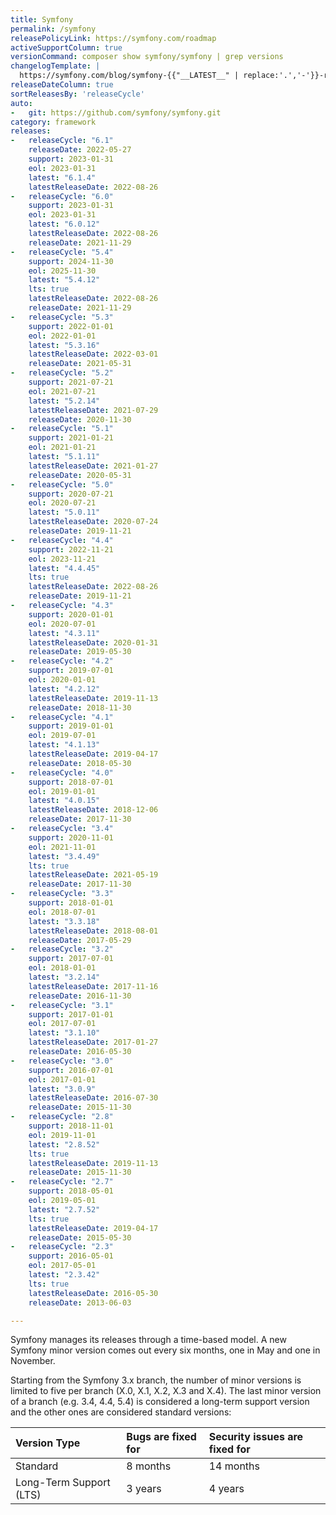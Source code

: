 ```yaml
---
title: Symfony
permalink: /symfony
releasePolicyLink: https://symfony.com/roadmap
activeSupportColumn: true
versionCommand: composer show symfony/symfony | grep versions
changelogTemplate: |
  https://symfony.com/blog/symfony-{{"__LATEST__" | replace:'.','-'}}-released
releaseDateColumn: true
sortReleasesBy: 'releaseCycle'
auto:
-   git: https://github.com/symfony/symfony.git
category: framework
releases:
-   releaseCycle: "6.1"
    releaseDate: 2022-05-27
    support: 2023-01-31
    eol: 2023-01-31
    latest: "6.1.4"
    latestReleaseDate: 2022-08-26
-   releaseCycle: "6.0"
    support: 2023-01-31
    eol: 2023-01-31
    latest: "6.0.12"
    latestReleaseDate: 2022-08-26
    releaseDate: 2021-11-29
-   releaseCycle: "5.4"
    support: 2024-11-30
    eol: 2025-11-30
    latest: "5.4.12"
    lts: true
    latestReleaseDate: 2022-08-26
    releaseDate: 2021-11-29
-   releaseCycle: "5.3"
    support: 2022-01-01
    eol: 2022-01-01
    latest: "5.3.16"
    latestReleaseDate: 2022-03-01
    releaseDate: 2021-05-31
-   releaseCycle: "5.2"
    support: 2021-07-21
    eol: 2021-07-21
    latest: "5.2.14"
    latestReleaseDate: 2021-07-29
    releaseDate: 2020-11-30
-   releaseCycle: "5.1"
    support: 2021-01-21
    eol: 2021-01-21
    latest: "5.1.11"
    latestReleaseDate: 2021-01-27
    releaseDate: 2020-05-31
-   releaseCycle: "5.0"
    support: 2020-07-21
    eol: 2020-07-21
    latest: "5.0.11"
    latestReleaseDate: 2020-07-24
    releaseDate: 2019-11-21
-   releaseCycle: "4.4"
    support: 2022-11-21
    eol: 2023-11-21
    latest: "4.4.45"
    lts: true
    latestReleaseDate: 2022-08-26
    releaseDate: 2019-11-21
-   releaseCycle: "4.3"
    support: 2020-01-01
    eol: 2020-07-01
    latest: "4.3.11"
    latestReleaseDate: 2020-01-31
    releaseDate: 2019-05-30
-   releaseCycle: "4.2"
    support: 2019-07-01
    eol: 2020-01-01
    latest: "4.2.12"
    latestReleaseDate: 2019-11-13
    releaseDate: 2018-11-30
-   releaseCycle: "4.1"
    support: 2019-01-01
    eol: 2019-07-01
    latest: "4.1.13"
    latestReleaseDate: 2019-04-17
    releaseDate: 2018-05-30
-   releaseCycle: "4.0"
    support: 2018-07-01
    eol: 2019-01-01
    latest: "4.0.15"
    latestReleaseDate: 2018-12-06
    releaseDate: 2017-11-30
-   releaseCycle: "3.4"
    support: 2020-11-01
    eol: 2021-11-01
    latest: "3.4.49"
    lts: true
    latestReleaseDate: 2021-05-19
    releaseDate: 2017-11-30
-   releaseCycle: "3.3"
    support: 2018-01-01
    eol: 2018-07-01
    latest: "3.3.18"
    latestReleaseDate: 2018-08-01
    releaseDate: 2017-05-29
-   releaseCycle: "3.2"
    support: 2017-07-01
    eol: 2018-01-01
    latest: "3.2.14"
    latestReleaseDate: 2017-11-16
    releaseDate: 2016-11-30
-   releaseCycle: "3.1"
    support: 2017-01-01
    eol: 2017-07-01
    latest: "3.1.10"
    latestReleaseDate: 2017-01-27
    releaseDate: 2016-05-30
-   releaseCycle: "3.0"
    support: 2016-07-01
    eol: 2017-01-01
    latest: "3.0.9"
    latestReleaseDate: 2016-07-30
    releaseDate: 2015-11-30
-   releaseCycle: "2.8"
    support: 2018-11-01
    eol: 2019-11-01
    latest: "2.8.52"
    lts: true
    latestReleaseDate: 2019-11-13
    releaseDate: 2015-11-30
-   releaseCycle: "2.7"
    support: 2018-05-01
    eol: 2019-05-01
    latest: "2.7.52"
    lts: true
    latestReleaseDate: 2019-04-17
    releaseDate: 2015-05-30
-   releaseCycle: "2.3"
    support: 2016-05-01
    eol: 2017-05-01
    latest: "2.3.42"
    lts: true
    latestReleaseDate: 2016-05-30
    releaseDate: 2013-06-03

---
```


Symfony manages its releases through a time-based model. A new Symfony minor version comes out every six months, one in May and one in November.

Starting from the Symfony 3.x branch, the number of minor versions is limited to five per branch (X.0, X.1, X.2, X.3 and X.4). The last minor version of a branch (e.g. 3.4, 4.4, 5.4) is considered a long-term support version and the other ones are considered standard versions:

| Version Type            | Bugs are fixed for | Security issues are fixed for |
| :---------------------- | :----------------- | :---------------------------- |
| Standard                | 8 months           | 14 months                     |
| Long-Term Support (LTS) | 3 years            | 4 years                       |
